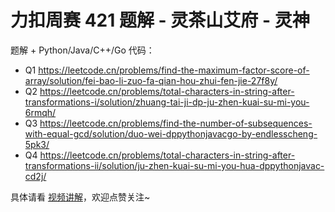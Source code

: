 # 力扣周赛 421 题解 - 灵茶山艾府 - 灵神

题解 + Python/Java/C++/Go 代码：

- Q1 https://leetcode.cn/problems/find-the-maximum-factor-score-of-array/solution/fei-bao-li-zuo-fa-qian-hou-zhui-fen-jie-27f8y/
- Q2 https://leetcode.cn/problems/total-characters-in-string-after-transformations-i/solution/zhuang-tai-ji-dp-ju-zhen-kuai-su-mi-you-6rmqh/
- Q3 https://leetcode.cn/problems/find-the-number-of-subsequences-with-equal-gcd/solution/duo-wei-dppythonjavacgo-by-endlesscheng-5pk3/
- Q4 https://leetcode.cn/problems/total-characters-in-string-after-transformations-ii/solution/ju-zhen-kuai-su-mi-you-hua-dppythonjavac-cd2j/

具体请看 [视频讲解](https://www.bilibili.com/video/BV1hn1MYhEtC/)，欢迎点赞关注~

